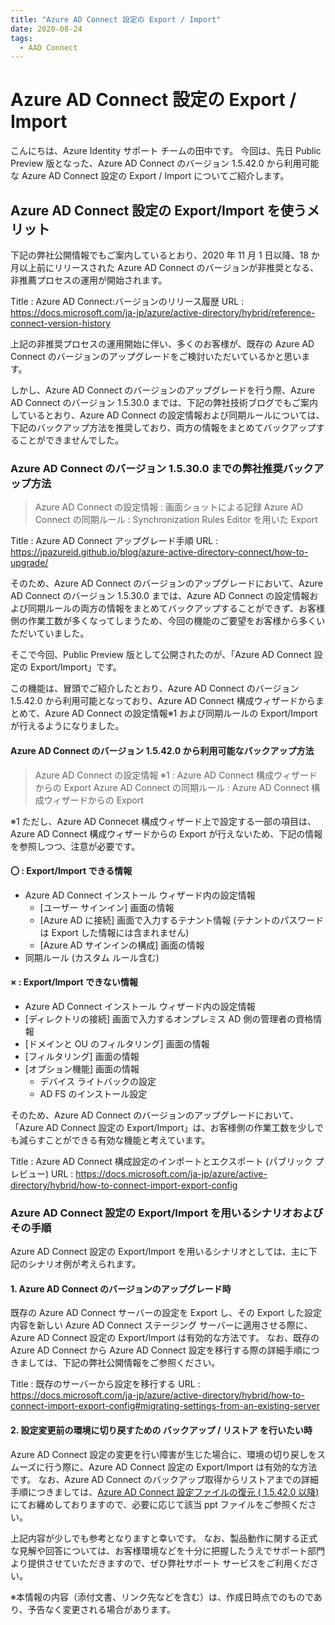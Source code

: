 ```yaml
---
title: "Azure AD Connect 設定の Export / Import"
date: 2020-08-24
tags:
  - AAD Connect
---
```


# Azure AD Connect 設定の Export / Import

こんにちは、Azure Identity サポート チームの田中です。
今回は、先日 Public Preview 版となった、Azure AD Connect のバージョン 1.5.42.0 から利用可能な Azure AD Connect 設定の Export / Import についてご紹介します。

## **Azure AD Connect 設定の Export/Import を使うメリット**
下記の弊社公開情報でもご案内しているとおり、2020 年 11 月 1 日以降、18 か月以上前にリリースされた Azure AD Connect のバージョンが非推奨となる、非推薦プロセスの運用が開始されます。

 Title : Azure AD Connect:バージョンのリリース履歴
 URL : https://docs.microsoft.com/ja-jp/azure/active-directory/hybrid/reference-connect-version-history


上記の非推奨プロセスの運用開始に伴い、多くのお客様が、既存の Azure AD Connect のバージョンのアップグレードをご検討いただいているかと思います。

しかし、Azure AD Connect のバージョンのアップグレードを行う際、Azure AD Connect のバージョン 1.5.30.0 までは、下記の弊社技術ブログでもご案内しているとおり、Azure AD Connect の設定情報および同期ルールについては、下記のバックアップ方法を推奨しており、両方の情報をまとめてバックアップすることができませんでした。

### Azure AD Connect のバージョン 1.5.30.0 までの弊社推奨バックアップ方法
>Azure AD Connect の設定情報 : 画面ショットによる記録
Azure AD Connect の同期ルール : Synchronization Rules Editor を用いた Export


  Title : Azure AD Connect アップグレード手順
  URL : https://jpazureid.github.io/blog/azure-active-directory-connect/how-to-upgrade/


そのため、Azure AD Connect のバージョンのアップグレードにおいて、Azure AD Connect のバージョン 1.5.30.0 までは、Azure AD Connect の設定情報および同期ルールの両方の情報をまとめてバックアップすることができず、お客様側の作業工数が多くなってしまうため、今回の機能のご要望をお客様から多くいただいていました。

そこで今回、Public Preview 版として公開されたのが、「Azure AD Connect 設定の Export/Import」です。

この機能は、冒頭でご紹介したとおり、Azure AD Connect のバージョン 1.5.42.0 から利用可能となっており、Azure AD Connect 構成ウィザードからまとめて、Azure AD Connect の設定情報※1 および同期ルールの Export/Import が行えるようになりました。

#### Azure AD Connect のバージョン 1.5.42.0 から利用可能なバックアップ方法
> Azure AD Connect の設定情報 ※1 : Azure AD Connect 構成ウィザードからの Export
Azure AD Connect の同期ルール : Azure AD Connect 構成ウィザードからの Export

 ※1 ただし、Azure AD Connecet 構成ウィザード上で設定する一部の項目は、Azure AD Connect 構成ウィザードからの Export が行えないため、下記の情報を参照しつつ、注意が必要です。


#### 〇 : Export/Import できる情報
- Azure AD Connect インストール ウィザード内の設定情報
	- [ユーザー サインイン] 画面の情報
	- [Azure AD に接続] 画面で入力するテナント情報 (テナントのパスワードは Export した情報には含まれません)
	- [Azure AD サインインの構成] 画面の情報
- 同期ルール (カスタム ルール含む)


#### × : Export/Import できない情報
- Azure AD Connect インストール ウィザード内の設定情報
 - [ディレクトリの接続] 画面で入力するオンプレミス AD 側の管理者の資格情報
 - [ドメインと OU のフィルタリング] 画面の情報
 - [フィルタリング] 画面の情報
 - [オプション機能] 画面の情報
   - デバイス ライトバックの設定
   - AD FS のインストール設定

そのため、Azure AD Connect のバージョンのアップグレードにおいて、「Azure AD Connect 設定の Export/Import」は、お客様側の作業工数を少しでも減らすことができる有効な機能と考えています。

 Title : Azure AD Connect 構成設定のインポートとエクスポート (パブリック プレビュー)
 URL : https://docs.microsoft.com/ja-jp/azure/active-directory/hybrid/how-to-connect-import-export-config

### Azure AD Connect 設定の Export/Import を用いるシナリオおよびその手順
 Azure AD Connect 設定の Export/Import を用いるシナリオとしては、主に下記のシナリオ例が考えられます。



#### 1. Azure AD Connect のバージョンのアップグレード時
既存の Azure AD Connect サーバーの設定を Export し、その Export した設定内容を新しい Azure AD Connect  ステージング サーバーに適用させる際に、Azure AD Connect 設定の Export/Import は有効的な方法です。
なお、既存の Azure AD Connect から Azure AD Connect 設定を移行する際の詳細手順につきましては、下記の弊社公開情報をご参照ください。

Title : 既存のサーバーから設定を移行する
URL : https://docs.microsoft.com/ja-jp/azure/active-directory/hybrid/how-to-connect-import-export-config#migrating-settings-from-an-existing-server



#### 2. 設定変更前の環境に切り戻すための バックアップ / リストア を行いたい時
Azure AD Connect 設定の変更を行い障害が生じた場合に、環境の切り戻しをスムーズに行う際に、Azure AD Connect 設定の Export/Import は有効的な方法です。
なお、Azure AD Connect のバックアップ取得からリストアまでの詳細手順につきましては、[Azure AD Connect 設定ファイルの復元 ( 1.5.42.0 以降)](articles/azure-active-directory-connect/how-to-upgrade/AADC_Config.pptx) にてお纏めしておりますので、必要に応じて該当 ppt ファイルをご参照ください。

上記内容が少しでも参考となりますと幸いです。
なお、製品動作に関する正式な見解や回答については、お客様環境などを十分に把握したうえでサポート部門より提供させていただきますので、ぜひ弊社サポート サービスをご利用ください。




※本情報の内容（添付文書、リンク先などを含む）は、作成日時点でのものであり、予告なく変更される場合があります。
